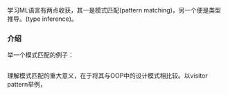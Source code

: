 学习ML语言有两点收获，其一是模式匹配\(pattern matching\)，另一个便是类型推导。\(type inference\)。

### 介绍

举一个模式匹配的例子：

```

```



理解模式匹配的重大意义，在于将其与OOP中的设计模式相比较。以visitor pattern举例，

